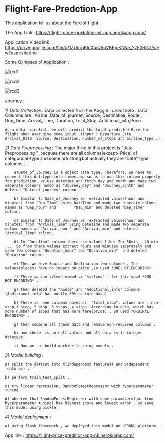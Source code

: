 # Flight-Fare-Predction-App

This application tell us about the Fare of flight .

The App Link :    https://flight-price-predction-ml-app.herokuapp.com/

Application Video link :   https://drive.google.com/file/d/1ZUmiqKlnXbiQRqVKEpiKNNe_2zE3BjN1/view?usp=sharing

Some Glimpses of Application : 

![rcd1](https://user-images.githubusercontent.com/61588604/108451141-51e6cc00-728c-11eb-90c7-969af53c94b8.png)

![rcd2](https://user-images.githubusercontent.com/61588604/108451179-62974200-728c-11eb-981b-87f5e7383a34.png)

![rcd3](https://user-images.githubusercontent.com/61588604/108451237-78a50280-728c-11eb-806c-7b23e518f539.png)



Journey : 

*1) Data Collection* :  Data collected from the Kaggle . 
    *about data* : Data Columns are : Airline ,Date_of_journey, Source, Destination, Route , Dep_Time, Arrival_Time, Duration, Total_Stop, Additional_info,Price . 
    
    As a data scientist, we will predict the total predicted Fare for flight when user give some input .(input : Departure_Date, Arrival_Date, Source, Destination, number_of_stops and airline_type .)
    
    
*2) Data Preprocessing :* 
        The major thing in this project is "Data Preprocessing "  ,because there are all columns(except- Price) of categorical-type and some are string but actually they are "Date" type columns .
        
        a)Date_of_Journey is a object data type, Therefore, we have to convert this datatype into timestamp so as to use this column properly for prediction. we use datetime and fetch day and month and made two seperate columns named as "Journey_day" and "Journey_month" and deleted "Date of journey" column.
        
        b) Similar to Date_of_Journey we  extracted values(hour and minutes) from "Dep_Time" using DateTime and made two seperate column names as "Dep_hour" and        "Dep_min" and deleted "Dep_Time" colimn.
        
        c) Similar to Date_of_Journey we  extracted values(hour and minutes) from "Arrival_Time" using DateTime and made two seperate column names as "Arrival_hour" and "Arrival_min" and deleted "Arrival_Time" colimn.
        
        d) In "Duration" column there are values like: 2hr 50min , 40 min .... So from there values extract hours and minutes seperately and made two columns "Duration_hour" and "Duration_min"  and deleted "Duration" column.
        
        e) Then we have Source and Destination two columns . The values(places) have no impact on price ,so used *ONE-HOT-ENCODING* .
        
        f) There is one column named as "Airline" . for this used *ONE-HOT-ENCODING* .
        
        g) then deleted the "Route" and "Additional_info" columns.(Additional_info" has mostly 80% no-info data) .
        
        h) There is  one columns named as  "total_stop". values are : non-stop,1 stop, 2 stop, 3 stops, 4 stops. According to data, which has more number of stops that has more fare(price) . SO used *ORDINAL-ENCODING* . 
        
        g) then combine all these data and remove non-required columns .
        
        h) now there  is no null values and all data is in integer datatype.
        
        i) Now we can build machine learning models .
        
        

    
*3) Model building* : 

    a) split the dataset into X(independent features) and y(dependent features) .
    
    b) perform train_test_split .
    
    c) try linear regression, RandomForestRegressor with hyperparameter tuning. 
    
    d) obsered that RandomForestRegressor with some parameters(got from hyperparameter tuning) has highest score and lowest error . so save this model using pickle.

*4) Model deployment* : 

    a) using flask framework , we deployed this model on HEROKU platform .
    
App link : https://flight-price-predition-app-nk.herokuapp.com/
